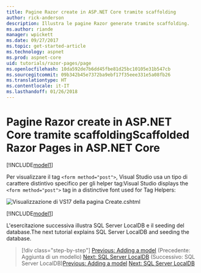 ```yaml
---
title: Pagine Razor create in ASP.NET Core tramite scaffolding
author: rick-anderson
description: Illustra le pagine Razor generate tramite scaffolding.
ms.author: riande
manager: wpickett
ms.date: 09/27/2017
ms.topic: get-started-article
ms.technology: aspnet
ms.prod: aspnet-core
uid: tutorials/razor-pages/page
ms.openlocfilehash: 10da592de7b6dd45fbe81d25bc10105e31b547cb
ms.sourcegitcommit: 09b342b45e7372ba9ebf17f35eee331e5a08fb26
ms.translationtype: HT
ms.contentlocale: it-IT
ms.lasthandoff: 01/26/2018
---
```

# <a name="scaffolded-razor-pages-in-aspnet-core"></a><span data-ttu-id="65f49-103">Pagine Razor create in ASP.NET Core tramite scaffolding</span><span class="sxs-lookup"><span data-stu-id="65f49-103">Scaffolded Razor Pages in ASP.NET Core</span></span>

[!INCLUDE[model1](../../includes/RP/page1.md)]

<span data-ttu-id="65f49-104">Per visualizzare il tag `<form method="post">`, Visual Studio usa un tipo di carattere distintivo specifico per gli helper tag:</span><span class="sxs-lookup"><span data-stu-id="65f49-104">Visual Studio displays the `<form method="post">` tag in a distinctive font used for Tag Helpers:</span></span> 

![Visualizzazione di VS17 della pagina Create.cshtml](page/_static/th.png)

[!INCLUDE[model1](../../includes/RP/page2.md)]

<span data-ttu-id="65f49-106">L'esercitazione successiva illustra SQL Server LocalDB e il seeding del database.</span><span class="sxs-lookup"><span data-stu-id="65f49-106">The next tutorial explains SQL Server LocalDB and seeding the database.</span></span>

>[!div class="step-by-step"]
<span data-ttu-id="65f49-107">[Previous: Adding a model](xref:tutorials/razor-pages/model) (Precedente: Aggiunta di un modello)
[Next: SQL Server LocalDB](xref:tutorials/razor-pages/sql) (Successivo: SQL Server LocalDB)</span><span class="sxs-lookup"><span data-stu-id="65f49-107">[Previous: Adding a model](xref:tutorials/razor-pages/model)
[Next: SQL Server LocalDB](xref:tutorials/razor-pages/sql)</span></span>
